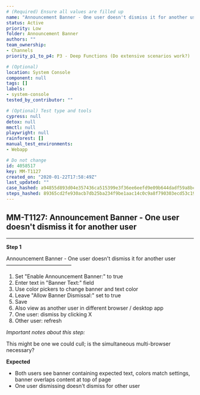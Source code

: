 ```yaml
---
# (Required) Ensure all values are filled up
name: "Announcement Banner - One user doesn't dismiss it for another user"
status: Active
priority: Low
folder: Announcement Banner
authors: ""
team_ownership: 
- Channels
priority_p1_to_p4: P3 - Deep Functions (Do extensive scenarios work?)

# (Optional)
location: System Console
component: null
tags: []
labels: 
- system-console
tested_by_contributor: ""

# (Optional) Test type and tools
cypress: null
detox: null
mmctl: null
playwright: null
rainforest: []
manual_test_environments: 
- Webapp

# Do not change
id: 4058517
key: MM-T1127
created_on: "2020-01-22T17:58:49Z"
last_updated: ""
case_hashed: a94855d893d04e357436ca515399e3f36ee6eefd9e09b644dadf59a8bcb29c468e0eb665e43514c5c4a2acc79cce20db
steps_hashed: 89365cd2fe930acb7db25ba234f9be1aac14c0c9a8f790303ecd53c194131cee40565fa023e22204c46e758a850b9227
---
```


<!-- (Auto-generated) Based on frontmatter's "key" and "name" -->

## MM-T1127: Announcement Banner - One user doesn't dismiss it for another user

---

**Step 1**

Announcement Banner - One user doesn't dismiss it for another user\
–––––––––––––––––––––––––

1. Set "Enable Announcement Banner:" to true
2. Enter text in "Banner Text:" field
3. Use color pickers to change banner and text color
4. Leave "Allow Banner Dismissal:" set to true
5. Save
6. Also view as another user in different browser / desktop app
7. One user: dismiss by clicking X
8. Other user: refresh

_Important notes about this step:_

This might be one we could cull; is the simultaneous multi-browser necessary?

**Expected**

- Both users see banner containing expected text, colors match settings, banner overlaps content at top of page
- One user dismissing doesn't dismiss for other user

